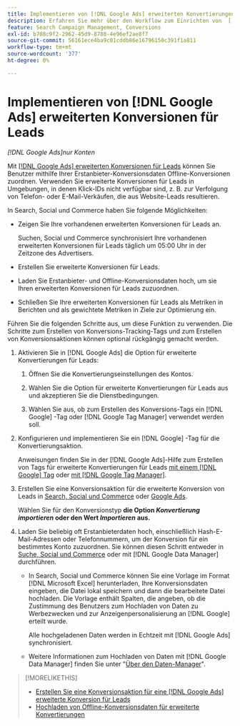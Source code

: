 ```yaml
---
title: Implementieren von [!DNL Google Ads] erweiterten Konvertierungen für Leads
description: Erfahren Sie mehr über den Workflow zum Einrichten von  [!DNL Google Ads] erweiterten Konvertierungen für Leads.
feature: Search Campaign Management, Conversions
exl-id: b708c9f2-2962-45d9-8780-4e96ef2ae8f7
source-git-commit: 56161ece4ba9c01cddb86e16796150c391f1a811
workflow-type: tm+mt
source-wordcount: '377'
ht-degree: 0%

---
```


# Implementieren von [!DNL Google Ads] erweiterten Konversionen für Leads

*[!DNL Google Ads]nur Konten*

Mit [[!DNL Google Ads] erweiterten Konversionen für Leads](https://support.google.com/google-ads/answer/9888656) können Sie Benutzer mithilfe Ihrer Erstanbieter-Konversionsdaten Offline-Konversionen zuordnen. Verwenden Sie erweiterte Konversionen für Leads in Umgebungen, in denen Klick-IDs nicht verfügbar sind, z. B. zur Verfolgung von Telefon- oder E-Mail-Verkäufen, die aus Website-Leads resultieren.

In Search, Social und Commerce haben Sie folgende Möglichkeiten:

* Zeigen Sie Ihre vorhandenen erweiterten Konversionen für Leads an.

  Suchen, Social und Commerce synchronisiert Ihre vorhandenen erweiterten Konversionen für Leads täglich um 05:00 Uhr in der Zeitzone des Advertisers.

* Erstellen Sie erweiterte Konversionen für Leads.

* Laden Sie Erstanbieter- und Offline-Konversionsdaten hoch, um sie Ihren erweiterten Konversionen für Leads zuzuordnen.

* Schließen Sie Ihre erweiterten Konversionen für Leads als Metriken in Berichten und als gewichtete Metriken in Ziele zur Optimierung ein.

Führen Sie die folgenden Schritte aus, um diese Funktion zu verwenden. Die Schritte zum Erstellen von Konversions-Tracking-Tags und zum Erstellen von Konversionsaktionen können optional rückgängig gemacht werden.

1. Aktivieren Sie in [!DNL Google Ads] die Option für erweiterte Konvertierungen für Leads:

   1. Öffnen Sie die Konvertierungseinstellungen des Kontos.

   1. Wählen Sie die Option für erweiterte Konvertierungen für Leads aus und akzeptieren Sie die Dienstbedingungen.

   1. Wählen Sie aus, ob zum Erstellen des Konversions-Tags ein [!DNL Google] -Tag oder [!DNL Google Tag Manager] verwendet werden soll.


1. Konfigurieren und implementieren Sie ein [!DNL Google] -Tag für die Konvertierungsaktion.

   Anweisungen finden Sie in der [!DNL Google Ads]-Hilfe zum Erstellen von Tags für erweiterte Konvertierungen für Leads [mit einem  [!DNL Google] Tag](https://support.google.com/google-ads/answer/11021502) oder [mit  [!DNL Google Tag Manager]](https://support.google.com/google-ads/answer/11347292).

1. Erstellen Sie eine Konversionsaktion für die erweiterte Konversion von Leads in [Search, Social und Commerce](/help/search-social-commerce/admin/conversion-metrics/conversion-action-google.md) oder [Google Ads](https://support.google.com/google-ads/answer/12216226).

   Wählen Sie für den Konversionstyp **die Option *Konvertierung importieren* oder den Wert *Importieren* aus.**

1. Laden Sie beliebig oft Erstanbieterdaten hoch, einschließlich Hash-E-Mail-Adressen oder Telefonnummern, um der Konversion für ein bestimmtes Konto zuzuordnen. Sie können diesen Schritt entweder in [Suche, Social und Commerce](/help/search-social-commerce/admin/conversion-metrics/upload-data-offline-conversions.md) oder mit [!DNL Google Data Manager] durchführen.

   * In Search, Social und Commerce können Sie eine Vorlage im Format [!DNL Microsoft Excel] herunterladen, Ihre Konversionsdaten eingeben, die Datei lokal speichern und dann die bearbeitete Datei hochladen. Die Vorlage enthält Spalten, die angeben, ob die Zustimmung des Benutzers zum Hochladen von Daten zu Werbezwecken und zur Anzeigenpersonalisierung an [!DNL Google] erteilt wurde.

     Alle hochgeladenen Daten werden in Echtzeit mit [!DNL Google Ads] synchronisiert.

   * Weitere Informationen zum Hochladen von Daten mit [!DNL Google Data Manager] finden Sie unter &quot;[Über den Daten-Manager](https://support.google.com/google-ads/answer/14639041)&quot;.

>[!MORELIKETHIS]
>
>* [Erstellen Sie eine Konversionsaktion für eine [!DNL Google Ads] erweiterte Konversion für Leads](/help/search-social-commerce/admin/conversion-metrics/conversion-action-google.md)
>* [Hochladen von Offline-Konversionsdaten für erweiterte Konvertierungen](/help/search-social-commerce/admin/conversion-metrics/upload-data-offline-conversions.md)
